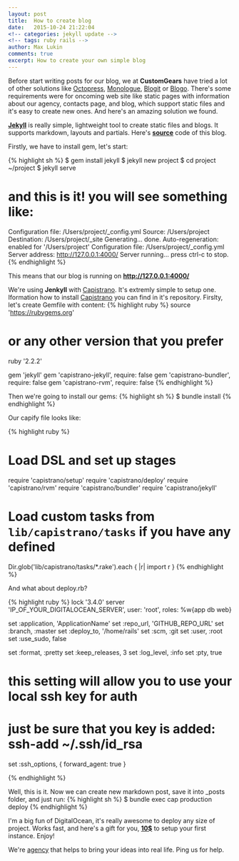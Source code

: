 ```yaml
---
layout: post
title:  How to create blog
date:   2015-10-24 21:22:04
<!-- categories: jekyll update -->
<!-- tags: ruby rails -->
author: Max Lukin
comments: true
excerpt: How to create your own simple blog
---
```

Before start writing posts for our blog, we at **CustomGears** have tried a lot of other solutions like [Octopress][octopress], [Monologue][monologue], [Blogit][blogit] or [Blogo][blogo]. There's some requirements were for oncoming web site like static pages with information about our agency, contacts page, and blog, which support static files and it's easy to create new ones. And here's an amazing solution we found.

**[Jekyll][jekyll]** is really simple, lightweight tool to create static files and blogs.
It supports markdown, layouts and partials. Here's **[source][customgears]** code of this blog.

Firstly, we have to install gem, let's start:

{% highlight sh %}
$ gem install jekyll
$ jekyll new project
$ cd project
~/project $ jekyll serve

# and this is it! you will see something like:
Configuration file: /Users/project/_config.yml
            Source: /Users/project
       Destination: /Users/project/_site
      Generating...
                    done.
 Auto-regeneration: enabled for '/Users/project'
Configuration file: /Users/project/_config.yml
    Server address: http://127.0.0.1:4000/
  Server running... press ctrl-c to stop.
{% endhighlight %}

This means that our blog is running on **http://127.0.0.1:4000/**

We're using **Jenkyll** with [Capistrano][capistrano]. It's extremly simple to setup one.
Iformation how to install [Capistrano][capistrano] you can find in it's repository.
Firslty, let's create Gemfile with content:
{% highlight ruby %}
source 'https://rubygems.org'

# or any other version that you prefer
ruby '2.2.2'

gem 'jekyll'
gem 'capistrano-jekyll',  require: false
gem 'capistrano-bundler', require: false
gem 'capistrano-rvm',     require: false
{% endhighlight %}

Then we're going to install our gems:
{% highlight sh %}
$ bundle install
{% endhighlight %}

Our capify file looks like:

{% highlight ruby %}
# Load DSL and set up stages
require 'capistrano/setup'
require 'capistrano/deploy'
require 'capistrano/rvm'
require 'capistrano/bundler'
require 'capistrano/jekyll'

# Load custom tasks from `lib/capistrano/tasks` if you have any defined
Dir.glob('lib/capistrano/tasks/*.rake').each { |r| import r }
{% endhighlight %}


And what about deploy.rb?

{% highlight ruby %}
lock '3.4.0'
server 'IP_OF_YOUR_DIGITALOCEAN_SERVER', user: 'root', roles: %w{app db web}

set :application, 'ApplicationName'
set :repo_url, 'GITHUB_REPO_URL'
set :branch, :master
set :deploy_to, '/home/rails'
set :scm, :git
set :user, :root
set :use_sudo, false

set :format, :pretty
set :keep_releases, 3
set :log_level, :info
set :pty, true

# this setting will allow you to use your local ssh key for auth
# just be sure that you key is added: ssh-add ~/.ssh/id_rsa
set :ssh_options, {
 forward_agent: true
}

{% endhighlight %}

Well, this is it. Now we can create new markdown post, save it into _posts folder, and just run:
{% highlight sh %}
$ bundle exec cap production deploy
{% endhighlight %}

I'm a big fun of DigitalOcean, it's really awesome to deploy any size of project. Works fast, and here's a gift for you, **[10$](https://www.digitalocean.com/?refcode=0f6d5c28d999)** to setup your first instance. Enjoy!

We're [agency](http://customgears.net/#contacts) that helps to bring your ideas into real life. Ping us for help.

[octopress]: http://octopress.org
[monologue]: https://github.com/jipiboily/monologue
[blogit]: https://github.com/KatanaCode/blogit
[blogo]: https://github.com/greyblake/blogo
[jekyll]: https://jekyllrb.com
[customgears]: https://github.com/sesharim/customgears
[capistrano]: https://github.com/capistrano/capistrano
